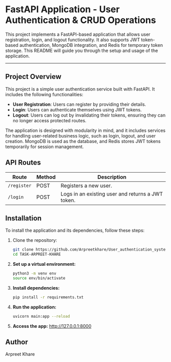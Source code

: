 # FastAPI Application - User Authentication & CRUD Operations

This project implements a FastAPI-based application that allows user registration, login, and logout functionality. It also supports JWT token-based authentication, MongoDB integration, and Redis for temporary token storage. This README will guide you through the setup and usage of the application.

---

## Project Overview

This project is a simple user authentication service built with FastAPI. It includes the following functionalities:

- **User Registration**: Users can register by providing their details.
- **Login**: Users can authenticate themselves using JWT tokens.
- **Logout**: Users can log out by invalidating their tokens, ensuring they can no longer access protected routes.

The application is designed with modularity in mind, and it includes services for handling user-related business logic, such as login, logout, and user creation. MongoDB is used as the database, and Redis stores JWT tokens temporarily for session management.


## API Routes

| **Route**            | **Method** | **Description**                                             |
|----------------------|------------|-------------------------------------------------------------|
| `/register`          | POST       | Registers a new user.                                       | 
| `/login`             | POST       | Logs in an existing user and returns a JWT token.          | | `/logout`           | POST      | Logs out the authenticated user by invalidating their token.|



## Installation

To install the application and its dependencies, follow these steps:

1. Clone the repository:
   ```bash
   git clone https://github.com/Arpreetkhare/User_authentication_system.git
   cd TASK-ARPREET-KHARE

2. **Set up a virtual environment:**
     ```bash
     python3 -m venv env
     source env/bin/activate
   
4. **Install dependencies:**
     ```bash
     pip install -r requirements.txt

5. **Run the application:**
      ```bash
      uvicorn main:app --reload
6. **Access the app:** 
   http://127.0.0.1:8000

## Author 
  Arpreet Khare
 
